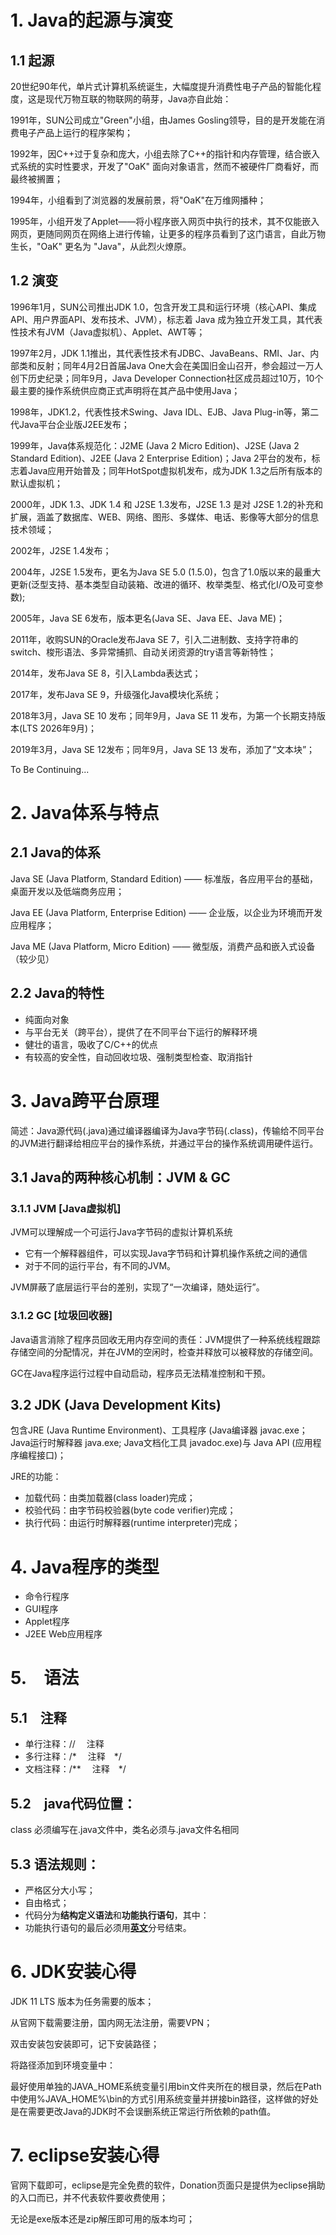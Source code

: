 # 1. Java的起源与演变

## 1.1 起源

20世纪90年代，单片式计算机系统诞生，大幅度提升消费性电子产品的智能化程度，这是现代万物互联的物联网的萌芽，Java亦自此始：

1991年，SUN公司成立"Green"小组，由James Gosling领导，目的是开发能在消费电子产品上运行的程序架构；

1992年，因C++过于复杂和庞大，小组去除了C++的指针和内存管理，结合嵌入式系统的实时性要求，开发了"OaK" 面向对象语言，然而不被硬件厂商看好，而最终被搁置；

1994年，小组看到了浏览器的发展前景，将"OaK"在万维网播种；

1995年，小组开发了Applet——将小程序嵌入网页中执行的技术，其不仅能嵌入网页，更随同网页在网络上进行传输，让更多的程序员看到了这门语言，自此万物生长，"OaK" 更名为 "Java"，从此烈火燎原。

## 1.2 演变

1996年1月，SUN公司推出JDK 1.0，包含开发工具和运行环境（核心API、集成API、用户界面API、发布技术、JVM），标志着 Java 成为独立开发工具，其代表性技术有JVM（Java虚拟机）、Applet、AWT等；

1997年2月，JDK 1.1推出，其代表性技术有JDBC、JavaBeans、RMI、Jar、内部类和反射；同年4月2日首届Java One大会在美国旧金山召开，参会超过一万人创下历史纪录；同年9月，Java Developer Connection社区成员超过10万，10个最主要的操作系统供应商正式声明将在其产品中使用Java；

1998年，JDK1.2，代表性技术Swing、Java IDL、EJB、Java Plug-in等，第二代Java平台企业版J2EE发布；

1999年，Java体系规范化：J2ME (Java 2 Micro Edition)、J2SE (Java 2 Standard Edition)、J2EE (Java 2 Enterprise Edition)；Java 2平台的发布，标志着Java应用开始普及；同年HotSpot虚拟机发布，成为JDK 1.3之后所有版本的默认虚拟机；

2000年，JDK 1.3、JDK 1.4 和 J2SE 1.3发布，J2SE 1.3 是对 J2SE 1.2的补充和扩展，涵盖了数据库、WEB、网络、图形、多媒体、电话、影像等大部分的信息技术领域；

2002年，J2SE 1.4发布；

2004年，J2SE 1.5发布，更名为Java SE 5.0 (1.5.0)，包含了1.0版以来的最重大更新(泛型支持、基本类型自动装箱、改进的循环、枚举类型、格式化I/O及可变参数);

2005年，Java SE 6发布，版本更名(Java SE、Java EE、Java ME)；

2011年，收购SUN的Oracle发布Java SE 7，引入二进制数、支持字符串的switch、梭形语法、多异常捕抓、自动关闭资源的try语言等新特性；

2014年，发布Java SE 8，引入Lambda表达式；

2017年，发布Java SE 9，升级强化Java模块化系统；

2018年3月，Java SE 10 发布；同年9月，Java SE 11 发布，为第一个长期支持版本(LTS 2026年9月)；

2019年3月，Java SE 12发布；同年9月，Java SE 13 发布，添加了“文本块”；

To Be Continuing...

# 2. Java体系与特点

## 2.1 Java的体系

Java SE (Java Platform, Standard Edition) —— 标准版，各应用平台的基础，桌面开发以及低端商务应用；

Java EE (Java Platform, Enterprise Edition) —— 企业版，以企业为环境而开发应用程序；

Java ME (Java Platform, Micro Edition) —— 微型版，消费产品和嵌入式设备（较少见）

## 2.2 Java的特性

- 纯面向对象
- 与平台无关（跨平台），提供了在不同平台下运行的解释环境
- 健壮的语言，吸收了C/C++的优点
- 有较高的安全性，自动回收垃圾、强制类型检查、取消指针

# 3. Java跨平台原理
简述：Java源代码(.java)通过编译器编译为Java字节码(.class)，传输给不同平台的JVM进行翻译给相应平台的操作系统，并通过平台的操作系统调用硬件运行。
## 3.1 Java的两种核心机制：JVM & GC

### 3.1.1 JVM [Java虚拟机]


JVM可以理解成一个可运行Java字节码的虚拟计算机系统
- 它有一个解释器组件，可以实现Java字节码和计算机操作系统之间的通信
- 对于不同的运行平台，有不同的JVM。

JVM屏蔽了底层运行平台的差别，实现了“一次编译，随处运行”。

### 3.1.2 GC [垃圾回收器]

Java语言消除了程序员回收无用内存空间的责任：JVM提供了一种系统线程跟踪存储空间的分配情况，并在JVM的空闲时，检查并释放可以被释放的存储空间。

GC在Java程序运行过程中自动启动，程序员无法精准控制和干预。

## 3.2 JDK (Java Development Kits)

包含JRE (Java Runtime Environment)、工具程序 (Java编译器 javac.exe；Java运行时解释器 java.exe; Java文档化工具 javadoc.exe)与 Java API (应用程序编程接口)；

JRE的功能：

- 加载代码：由类加载器(class loader)完成；
- 校验代码：由字节码校验器(byte code verifier)完成；
- 执行代码：由运行时解释器(runtime interpreter)完成；

# 4. Java程序的类型

- 命令行程序
- GUI程序
- Applet程序
- J2EE Web应用程序

# 5.　语法

## 5.1　注释

- 单行注释：// 　注释
- 多行注释：/* 　注释　*/
- 文档注释：/** 　注释　*/

## 5.2　java代码位置：

class 必须编写在.java文件中，类名必须与.java文件名相同

## 5.3 语法规则：

- 严格区分大小写；
- 自由格式；
- 代码分为**结构定义语法**和**功能执行语句**，其中：
- 功能执行语句的最后必须用<u>**英文**</u>分号结束。

# 6. JDK安装心得

JDK 11 LTS 版本为任务需要的版本；

从官网下载需要注册，国内网无法注册，需要VPN；

双击安装包安装即可，记下安装路径；

将路径添加到环境变量中：

最好使用单独的JAVA_HOME系统变量引用bin文件夹所在的根目录，然后在Path中使用%JAVA_HOME%\bin的方式引用系统变量并拼接bin路径，这样做的好处是在需要更改Java的JDK时不会误删系统正常运行所依赖的path值。

# 7. eclipse安装心得

官网下载即可，eclipse是完全免费的软件，Donation页面只是提供为eclipse捐助的入口而已，并不代表软件要收费使用；

无论是exe版本还是zip解压即可用的版本均可；